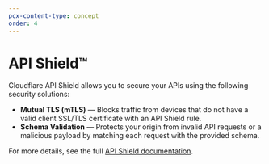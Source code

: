 ```yaml
---
pcx-content-type: concept
order: 4
---
```


# API Shield™

Cloudflare API Shield allows you to secure your APIs using the following security solutions:

- **Mutual TLS (mTLS)** — Blocks traffic from devices that do not have a valid client SSL/TLS certificate with an API Shield rule.
- **Schema Validation** — Protects your origin from invalid API requests or a malicious payload by matching each request with the provided schema.

For more details, see the full [API Shield documentation](https://developers.cloudflare.com/firewall/cf-firewall-rules/api-shield).
